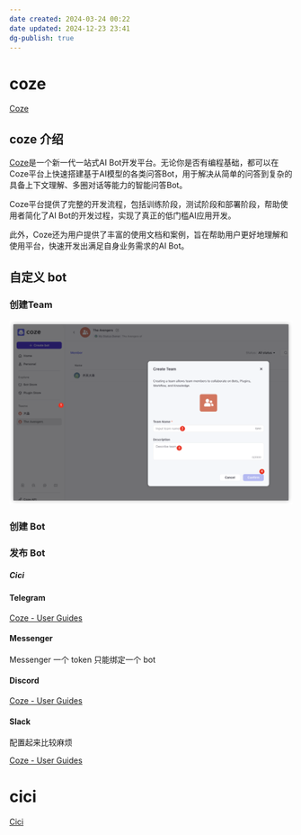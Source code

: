 ```yaml
---
date created: 2024-03-24 00:22
date updated: 2024-12-23 23:41
dg-publish: true
---
```


# coze

[Coze](https://www.coze.com/)

## coze 介绍

[Coze](https://www.coze.com/docs/zh_cn/)是一个新一代一站式AI Bot开发平台。无论你是否有编程基础，都可以在Coze平台上快速搭建基于AI模型的各类问答Bot，用于解决从简单的问答到复杂的具备上下文理解、多圈对话等能力的智能问答Bot。

Coze平台提供了完整的开发流程，包括训练阶段，测试阶段和部署阶段，帮助使用者简化了AI Bot的开发过程，实现了真正的低门槛AI应用开发。

此外，Coze还为用户提供了丰富的使用文档和案例，旨在帮助用户更好地理解和使用平台，快速开发出满足自身业务需求的AI Bot。

## 自定义 bot

### 创建Team

![image.png|500](https://raw.githubusercontent.com/hacket/ObsidianOSS/master/obsidian/20240417204451.png)

### 创建 Bot

### 发布 Bot

##### Cici

#### Telegram

[Coze - User Guides](https://www.coze.com/docs/guides/telegram?_lang=zh)

#### Messenger

Messenger 一个 token 只能绑定一个 bot

#### Discord

[Coze - User Guides](https://www.coze.com/docs/guides/discord?_lang=zh)

#### Slack

配置起来比较麻烦

[Coze - User Guides](https://www.coze.com/docs/guides/slack?_lang=zh)

# cici

[Cici](https://www.ciciai.com/)
